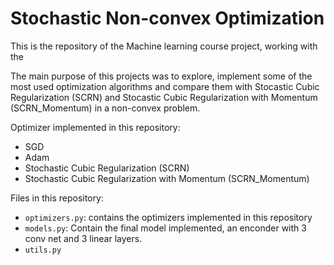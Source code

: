 # Stochastic Non-convex Optimization

This is the repository of the Machine learning course project, working with the

The main purpose of this projects was to explore, implement some of the most used optimization algorithms and compare them with Stocastic Cubic Regularization (SCRN) and Stocastic Cubic Regularization with Momentum (SCRN_Momentum) in a non-convex problem.

Optimizer implemented in this repository:

- SGD
- Adam
- Stochastic Cubic Regularization (SCRN)
- Stochastic Cubic Regularization with Momentum (SCRN_Momentum)

Files in this repository:

- `optimizers.py`: contains the optimizers implemented in this repository
- `models.py`: Contain the final model implemented, an enconder with 3 conv net and 3 linear layers.
- `utils.py`

